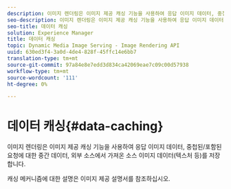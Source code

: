 ```yaml
---
description: 이미지 렌더링은 이미지 제공 캐싱 기능을 사용하여 응답 이미지 데이터, 중첩된/포함된 요청에 대한 중간 데이터, 외부 소스에서 가져온 소스 이미지 데이터(텍스처 등)를 저장합니다.
seo-description: 이미지 렌더링은 이미지 제공 캐싱 기능을 사용하여 응답 이미지 데이터, 중첩된/포함된 요청에 대한 중간 데이터, 외부 소스에서 가져온 소스 이미지 데이터(텍스처 등)를 저장합니다.
seo-title: 데이터 캐싱
solution: Experience Manager
title: 데이터 캐싱
topic: Dynamic Media Image Serving - Image Rendering API
uuid: 630ed3f4-3a0d-4de4-828f-45ffc14e6bb7
translation-type: tm+mt
source-git-commit: 97a84e8e7edd3d834ca42069eae7c09c00d57938
workflow-type: tm+mt
source-wordcount: '111'
ht-degree: 0%

---
```



# 데이터 캐싱{#data-caching}

이미지 렌더링은 이미지 제공 캐싱 기능을 사용하여 응답 이미지 데이터, 중첩된/포함된 요청에 대한 중간 데이터, 외부 소스에서 가져온 소스 이미지 데이터(텍스처 등)를 저장합니다.

캐싱 메커니즘에 대한 설명은 이미지 제공 설명서를 참조하십시오.
